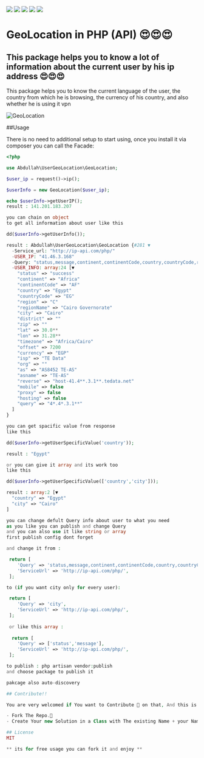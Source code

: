 ![](https://img.shields.io/github/issues/AbdullahKaram-Dev/GeoLocation-Package)
![](https://img.shields.io/github/stars/AbdullahKaram-Dev/GeoLocation-Package)
![](https://img.shields.io/github/forks/AbdullahKaram-Dev/GeoLocation-Package)
![](https://img.shields.io/github/license/AbdullahKaram-Dev/GeoLocation-Package)
![](https://img.shields.io/twitter/url?url=https%3A%2F%2Fgithub.com%2FAbdullahKaram-Dev%2FGeoLocation-Package)


# GeoLocation in PHP (API) 😍😍😍

## This package helps you to know a lot of information about the current user by his ip address 😍😍😍


This package helps you to know the current language of the user, the country from which he is browsing, the currency of his country, and also whether he is using it vpn

![GeoLocation](https://avatars.githubusercontent.com/u/38139028?v=4)

##Usage

There is no need to additional setup to start using, once you install it via composer you can call the Facade:

```php
<?php

use Abdullah\UserGeoLocation\GeoLocation;

$user_ip = request()->ip();

$userInfo = new GeoLocation($user_ip);

echo $userInfo->getUserIP();
result : 141.201.183.207

you can chain on object 
to get all information about user like this

dd($userInfo->getUserInfo());

result : Abdullah\UserGeoLocation\GeoLocation {#281 ▼
  -Service_url: "http://ip-api.com/php/"
  -USER_IP: "41.46.3.168"
  -Query: "status,message,continent,continentCode,country,countryCode,region,regionName,city,district,zip,lat,lon,timezone,offset,currency,isp,org,as,asname,reverse,mobile,proxy,hosting,query ◀"
  -USER_INFO: array:24 [▼
    "status" => "success"
    "continent" => "Africa"
    "continentCode" => "AF"
    "country" => "Egypt"
    "countryCode" => "EG"
    "region" => "C"
    "regionName" => "Cairo Governorate"
    "city" => "Cairo"
    "district" => ""
    "zip" => ""
    "lat" => 30.0**
    "lon" => 31.28**
    "timezone" => "Africa/Cairo"
    "offset" => 7200
    "currency" => "EGP"
    "isp" => "TE Data"
    "org" => ""
    "as" => "AS8452 TE-AS"
    "asname" => "TE-AS"
    "reverse" => "host-41.4**.3.1**.tedata.net"
    "mobile" => false
    "proxy" => false
    "hosting" => false
    "query" => "4*.4*.3.1**"
  ]
}

you can get spacific value from response 
like this 

dd($userInfo->getUserSpecificValue('country'));

result : "Egypt"

or you can give it array and its work too
like this 

dd($userInfo->getUserSpecificValue(['country','city']));

result : array:2 [▼
  "country" => "Egypt"
  "city" => "Cairo"
]

you can change defult Query info about user to what you need 
as you like you can publish and change Query 
and you can also use it like string or array
first publish config dont forget

and change it from : 

 return [
    'Query' => 'status,message,continent,continentCode,country,countryCode,region,regionName,city,district,zip,lat,lon,timezone,offset,currency,isp,org,as,asname,reverse,mobile,proxy,hosting,query',
    'ServiceUrl' => 'http://ip-api.com/php/',
 ];

to (if you want city only for every user):

 return [
    'Query' => 'city',
    'ServiceUrl' => 'http://ip-api.com/php/',
 ];
 
 or like this array : 
 
  return [
    'Query' => ['status','message'],
    'ServiceUrl' => 'http://ip-api.com/php/',
 ];

to publish : php artisan vendor:publish 
and choose package to publish it

pakcage also auto-discovery

## Contribute!!

You are very welcomed if You want to Contribute 🥳 on that, And this is How :

- Fork The Repo.📂
- Create Your new Solution in a Class with The existing Name + your Name + your email . 🚀

## License
MIT

** its for free usage you can fork it and enjoy **
